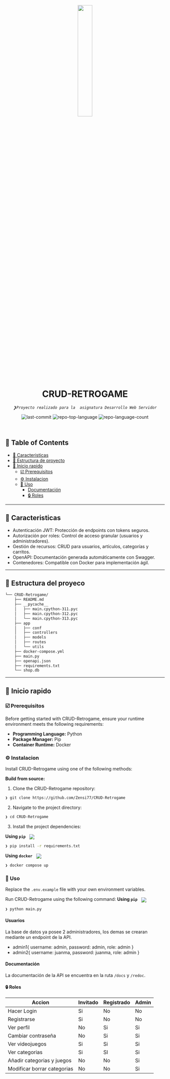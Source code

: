 <p align="center">
    <img src="https://cosasdedevs.com/media/sections/images/fastapi.png" align="center" width="30%">
</p>
<p align="center"><h1 align="center">CRUD-RETROGAME</h1></p>
<p align="center">
	<em><code>❯Proyecto realizado para la  asignatura Desarrollo Web Servidor</code></em>
</p>
<p align="center">
	<img src="https://img.shields.io/github/last-commit/Zensi77/CRUD-Retrogame?style=default&logo=git&logoColor=white&color=0080ff" alt="last-commit">
	<img src="https://img.shields.io/github/languages/top/Zensi77/CRUD-Retrogame?style=default&color=0080ff" alt="repo-top-language">
	<img src="https://img.shields.io/github/languages/count/Zensi77/CRUD-Retrogame?style=default&color=0080ff" alt="repo-language-count">
</p>
<p align="center"><!-- default option, no dependency badges. -->
</p>
<p align="center">
	<!-- default option, no dependency badges. -->
</p>
<br>

## 🔗 Table of Contents

- [📍 Caracteristicas](#-Caracteristicas)
- [📁 Estructura de proyecto](#-Estructura-del-proyeco)
- [🚀 Inicio rapido](#-Inicio-rapido)
  - [☑️ Prerequisitos](#-Prerequisitos)
  - [⚙️ Instalacion](#-Instalacion)
  - [🤖 Uso](#🤖-Uso)
    - [Documentación](#Documentación)
    - [🔒 Roles](#-Roles)
---

## 📍 Caracteristicas

- Autenticación JWT: Protección de endpoints con tokens seguros.
- Autorización por roles: Control de acceso granular (usuarios y administradores).
- Gestión de recursos: CRUD para usuarios, artículos, categorías y carritos.
- OpenAPI: Documentación generada automáticamente con Swagger.
- Contenedores: Compatible con Docker para implementación ágil.

---

## 📁 Estructura del proyeco

```sh
└── CRUD-Retrogame/
    ├── README.md
    ├── __pycache__
    │   ├── main.cpython-311.pyc
    │   ├── main.cpython-312.pyc
    │   └── main.cpython-313.pyc
    ├── app
    │   ├── conf
    │   ├── controllers
    │   ├── models
    │   ├── routes
    │   └── utils
    ├── docker-compose.yml
    ├── main.py
    ├── openapi.json
    ├── requirements.txt
    └── shop.db
```


---
## 🚀 Inicio rapido

### ☑️ Prerequisitos

Before getting started with CRUD-Retrogame, ensure your runtime environment meets the following requirements:

- **Programming Language:** Python
- **Package Manager:** Pip
- **Container Runtime:** Docker


### ⚙️ Instalacion

Install CRUD-Retrogame using one of the following methods:

**Build from source:**

1. Clone the CRUD-Retrogame repository:
```sh
❯ git clone https://github.com/Zensi77/CRUD-Retrogame
```

2. Navigate to the project directory:
```sh
❯ cd CRUD-Retrogame
```

3. Install the project dependencies:


**Using `pip`** &nbsp; [<img align="center" src="https://img.shields.io/badge/Pip-3776AB.svg?style={badge_style}&logo=pypi&logoColor=white" />](https://pypi.org/project/pip/)

```sh
❯ pip install -r requirements.txt
```


**Using `docker`** &nbsp; [<img align="center" src="https://img.shields.io/badge/Docker-2CA5E0.svg?style={badge_style}&logo=docker&logoColor=white" />](https://www.docker.com/)

```sh
❯ docker compose up
```

### 🤖 Uso
Replace the `.env.example` file with your own environment variables.

Run CRUD-Retrogame using the following command:
**Using `pip`** &nbsp; [<img align="center" src="https://img.shields.io/badge/Pip-3776AB.svg?style={badge_style}&logo=pypi&logoColor=white" />](https://pypi.org/project/pip/)

```sh
❯ python main.py
```


#### **Usuarios**
La base de datos ya posee 2 administradores, los demas se crearan mediante un endpoint de la API.
- admin1{
    username: admin, 
    password: admin, 
    role: admin
}
- admin2{
    username: juanma, 
    password: juanma, 
    role: admin
}

#### Documentación
La documentación de la API se encuentra en la ruta `/docs` y `/redoc`.

#### 🔒 Roles

|  Accion |  Invitado | Registrado  | Admin  |
|---|---|---|---|
| Hacer Login  | Si  | No  | No  |
| Registrarse  |  Si |  No | No  |
|  Ver perfil |  No |  Si | Si  |
| Cambiar contraseña  | No  | Si  | Si  |
|  Ver videojuegos | Si  |  Si |  Si |
| Ver categorias  | Si  |  SI | Si  |
| Añadir categorias y juegos  | No  | No  | Si  |
|  Modificar borrar categorias |  No | No  |  Si |


